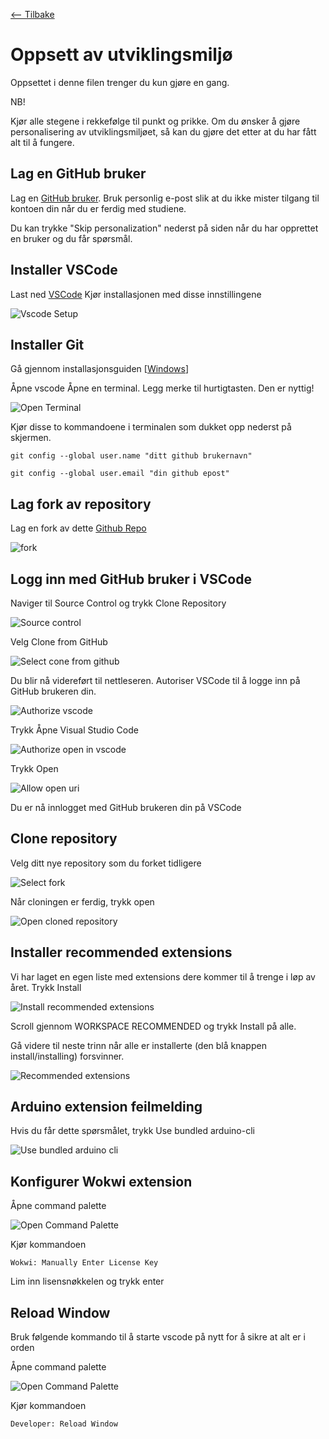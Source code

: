 [<-- Tilbake](/README.md#arbeidskrav)

# Oppsett av utviklingsmiljø

Oppsettet i denne filen trenger du kun gjøre en gang.

NB!

Kjør alle stegene i rekkefølge til punkt og prikke. Om du ønsker å gjøre personalisering av utviklingsmiljøet, så kan du gjøre det etter at du har fått alt til å fungere.

## Lag en GitHub bruker

Lag en [GitHub bruker](https://github.com/signup). Bruk personlig e-post slik at du ikke mister tilgang til kontoen din når du er ferdig med studiene.

Du kan trykke "Skip personalization" nederst på siden når du har opprettet en bruker og du får spørsmål.

## Installer VSCode

Last ned [VSCode](https://code.visualstudio.com/download)
Kjør installasjonen med disse innstillingene

![Vscode Setup](assets/vscode-setup.png)

## Installer Git

Gå gjennom installasjonsguiden
[[Windows](git/windows/README.md)]

Åpne vscode
Åpne en terminal. Legg merke til hurtigtasten. Den er nyttig!

![Open Terminal](assets/open-terminal.png)

Kjør disse to kommandoene i terminalen som dukket opp nederst på skjermen.

```
git config --global user.name "ditt github brukernavn"
```

```
git config --global user.email "din github epost"
```

## Lag fork av repository

Lag en fork av dette [Github Repo](https://github.com/IELS1001-23-24/programming-course)

![fork](assets/fork.png)

## Logg inn med GitHub bruker i VSCode

Naviger til Source Control og trykk Clone Repository

![Source control](assets/clone-source-control.png)

Velg Clone from GitHub

![Select cone from github](assets/select-clone-from-github.png)

Du blir nå videreført til nettleseren. Autoriser VSCode til å logge inn på GitHub brukeren din.

![Authorize vscode](assets/github-authorize-vscode.png)

Trykk Åpne Visual Studio Code

![Authorize open in vscode](assets/github-authorize-open-in-vscode.png)

Trykk Open

![Allow open uri](assets/github-authorize-allow-open-uri.png)

Du er nå innlogget med GitHub brukeren din på VSCode

## Clone repository

Velg ditt nye repository som du forket tidligere

![Select fork](assets/clone-select-fork.png)

Når cloningen er ferdig, trykk open

![Open cloned repository](assets/open-cloned-repository.png)

## Installer recommended extensions

Vi har laget en egen liste med extensions dere kommer til å trenge i løp av året. Trykk Install

![Install recommended extensions](assets/install-recommended-extensions.png)

Scroll gjennom WORKSPACE RECOMMENDED og trykk Install på alle.

Gå videre til neste trinn når alle er installerte (den blå knappen install/installing) forsvinner.

![Recommended extensions](assets/recommended-extensions.png)

## Arduino extension feilmelding

Hvis du får dette spørsmålet, trykk Use bundled arduino-cli

![Use bundled arduino cli](assets/use-bundled-arduino-cli.png)

## Konfigurer Wokwi extension

Åpne command palette

![Open Command Palette](assets/open-command-palette.png)

Kjør kommandoen

```
Wokwi: Manually Enter License Key
```

Lim inn lisensnøkkelen og trykk enter

<!--
This markdown is commented out because it is unused

Lag en [Wokwi](https://wokwi.com/) bruker
Abonner på [Wokwi Club](https://wokwi.com/club)

Kjør kommandoen

`Wokwi: Request a New License`

Trykk Get Your License

![Wokwi Get Your License](assets/wokwi-get-your-license.png)

Trykk Åpne Visual Studio Code

![Wokwi open in vscode](assets/wokwi-license-open-in-vscode.png)

Trykk Open

![Wokwi allow open uri](assets/wokwi-allow-open-uri.png)
 -->

## Reload Window

Bruk følgende kommando til å starte vscode på nytt for å sikre at alt er i orden

Åpne command palette

![Open Command Palette](assets/open-command-palette.png)

Kjør kommandoen

```
Developer: Reload Window
```
